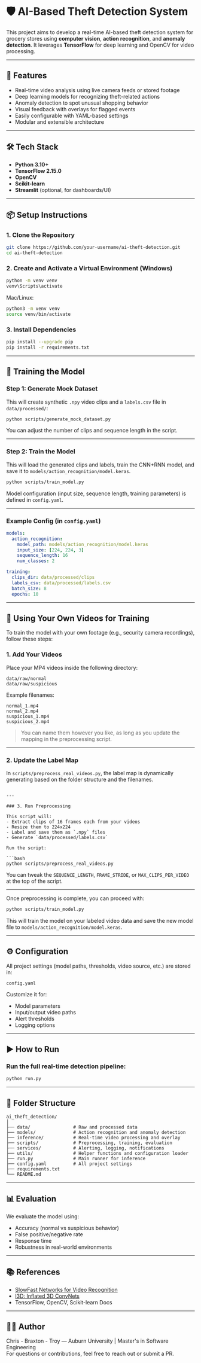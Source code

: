 # 🛡️ AI-Based Theft Detection System

This project aims to develop a real-time AI-based theft detection system for grocery stores using **computer vision**, **action recognition**, and **anomaly detection**. It leverages **TensorFlow** for deep learning and OpenCV for video processing.

---

## 🚀 Features

- Real-time video analysis using live camera feeds or stored footage
- Deep learning models for recognizing theft-related actions
- Anomaly detection to spot unusual shopping behavior
- Visual feedback with overlays for flagged events
- Easily configurable with YAML-based settings
- Modular and extensible architecture

---

## 🛠️ Tech Stack

- **Python 3.10+**
- **TensorFlow 2.15.0**
- **OpenCV**
- **Scikit-learn**
- **Streamlit** (optional, for dashboards/UI)

---

## 📦 Setup Instructions

### 1. Clone the Repository

```bash
git clone https://github.com/your-username/ai-theft-detection.git
cd ai-theft-detection
```

### 2. Create and Activate a Virtual Environment (Windows)

```bash
python -m venv venv
venv\Scripts\activate
```

Mac/Linux:

```bash
python3 -m venv venv
source venv/bin/activate
```

### 3. Install Dependencies

```bash
pip install --upgrade pip
pip install -r requirements.txt
```

---

## 🧠 Training the Model

### Step 1: Generate Mock Dataset

This will create synthetic `.npy` video clips and a `labels.csv` file in `data/processed/`:

```bash
python scripts/generate_mock_dataset.py
```

You can adjust the number of clips and sequence length in the script.

---

### Step 2: Train the Model

This will load the generated clips and labels, train the CNN+RNN model, and save it to `models/action_recognition/model.keras`.

```bash
python scripts/train_model.py
```

Model configuration (input size, sequence length, training parameters) is defined in `config.yaml`.

---

### Example Config (in `config.yaml`)

```yaml
models:
  action_recognition:
    model_path: models/action_recognition/model.keras
    input_size: [224, 224, 3]
    sequence_length: 16
    num_classes: 2

training:
  clips_dir: data/processed/clips
  labels_csv: data/processed/labels.csv
  batch_size: 8
  epochs: 10
```

---

## 🎥 Using Your Own Videos for Training

To train the model with your own footage (e.g., security camera recordings), follow these steps:

### 1. Add Your Videos

Place your MP4 videos inside the following directory:

```
data/raw/normal
data/raw/suspicious
```

Example filenames:
```
normal_1.mp4
normal_2.mp4
suspicious_1.mp4
suspicious_2.mp4
```

> You can name them however you like, as long as you update the mapping in the preprocessing script.

---

### 2. Update the Label Map

In `scripts/preprocess_real_videos.py`, the label map is dynamically generating based on the folder structure and the filenames. 
```

---

### 3. Run Preprocessing

This script will:
- Extract clips of 16 frames each from your videos
- Resize them to 224x224
- Label and save them as `.npy` files
- Generate `data/processed/labels.csv`

Run the script:

```bash
python scripts/preprocess_real_videos.py
```

You can tweak the `SEQUENCE_LENGTH`, `FRAME_STRIDE`, or `MAX_CLIPS_PER_VIDEO` at the top of the script.

---

Once preprocessing is complete, you can proceed with:

```bash
python scripts/train_model.py
```

This will train the model on your labeled video data and save the new model file to `models/action_recognition/model.keras`.

---

## ⚙️ Configuration

All project settings (model paths, thresholds, video source, etc.) are stored in:

```
config.yaml
```

Customize it for:
- Model parameters
- Input/output video paths
- Alert thresholds
- Logging options

---

## ▶️ How to Run

### Run the full real-time detection pipeline:

```bash
python run.py
```

---

## 🧪 Folder Structure

```
ai_theft_detection/
│
├── data/                # Raw and processed data
├── models/              # Action recognition and anomaly detection
├── inference/           # Real-time video processing and overlay
├── scripts/             # Preprocessing, training, evaluation
├── services/            # Alerting, logging, notifications
├── utils/               # Helper functions and configuration loader
├── run.py               # Main runner for inference
├── config.yaml          # All project settings
├── requirements.txt
└── README.md
```

---

## 📊 Evaluation

We evaluate the model using:
- Accuracy (normal vs suspicious behavior)
- False positive/negative rate
- Response time
- Robustness in real-world environments

---

## 📚 References

- [SlowFast Networks for Video Recognition](https://arxiv.org/abs/1812.03982)
- [I3D: Inflated 3D ConvNets](https://arxiv.org/abs/1705.07750)
- TensorFlow, OpenCV, Scikit-learn Docs

---

## 🧑‍💻 Author

Chris - Braxton - Troy — Auburn University | Master's in Software Engineering  
For questions or contributions, feel free to reach out or submit a PR.
